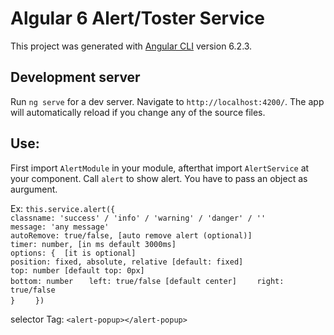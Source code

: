 # Algular 6 Alert/Toster Service

This project was generated with [Angular CLI](https://github.com/angular/angular-cli) version 6.2.3.

## Development server

Run `ng serve` for a dev server. Navigate to `http://localhost:4200/`. The app will automatically reload if you change any of the source files.

## Use:


First import `AlertModule` in your module, afterthat import `AlertService` at your component. Call `alert` to show alert. You have to pass an object as aurgument.


Ex: `this.service.alert({`  
      `classname: 'success' / 'info' / 'warning' / 'danger' / ''`     
      `message: 'any message' `   
      `autoRemove: true/false, [auto remove alert (optional)] `   
      `timer: number, [in ms default 3000ms]  `   
     `options: {  [it is optional]  `   
       ` position: fixed, absolute, relative [default: fixed] `    
        `top: number [default top: 0px]  `   
       ` bottom: number    ` 
        `left: true/false [default center]    `
       ` right: true/false `  
     ` }    `
   ` })`    
 
 
selector Tag: `<alert-popup></alert-popup>`   
